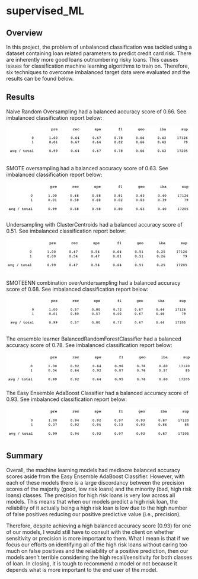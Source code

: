 # supervised_ML

## Overview

In this project, the problem of unbalanced classification was tackled using a dataset containing loan related parameters to predict credit card risk. There are inherently more good loans outnumbering risky loans. This causes issues for classification machine learning algorithms to train on. Therefore, six techniques to overcome imbalanced target data were evaluated and the results can be found below. 

## Results

Naive Random Oversampling had a balanced accuracy score of 0.66. See imbalanced classification report below: 

![Image](Challenge/Naive_Random_Oversampling.png)

SMOTE oversampling had a balanced accuracy score of 0.63. See imbalanced classification report below: 

![Image](Challenge/SMOTE_Oversampling.png)

Undersampling with ClusterCentroids had a balanced accuracy score of 0.51. See imbalanced classification report below: 

![Image](Challenge/ClusterCentroids.png)

SMOTEENN combination over/undersampling had a balanced accuracy score of 0.68. See imbalanced classification report below: 

![Image](Challenge/SMOTEENN.png)

The ensemble learner BalancedRandomForestClassifier had a balanced accuracy score of 0.78. See imbalanced classification report below: 

![Image](Challenge/BalancedForest.png)

The Easy Ensemble AdaBoost Classifier had a balanced accuracy score of 0.93. See imbalanced classification report below: 

![Image](Challenge/AdaBoost.png)

## Summary 

Overall, the machine learning models had mediocre balanced accuracy scores aside from the Easy Ensemble AdaBoost Classifier. However, with each of these models there is a large discordancy between the precision scores of the majority (good, low risk loans) and the minority (bad, high risk loans) classes. The precision for high risk loans is very low across all models. This means that when our models predict a high risk loan, the reliability of it actually being a high risk loan is low due to the high number of false positives reducing our positive predictive value (i.e., precision). 

Therefore, despite achieving a high balanced accuracy score (0.93) for one of our models, I would still have to consult with the client on whether sensitivity or precision is more important to them. What I mean is that if we focus our efforts on identifying all of the high risk loans without caring too much on false positives and the reliability of a positive prediction, then our models aren't terrible considering the high recall/sensitivity for both classes of loan. In closing, it is tough to recommend a model or not because it depends what is more important to the end user of the model. 